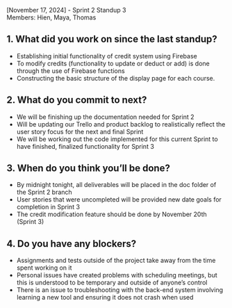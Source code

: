 [November 17, 2024] - Sprint 2 Standup 3 <br>
Members: Hien, Maya, Thomas <br>

## 1. What did you work on since the last standup? 
- Establishing initial functionality of credit system using Firebase <br>
- To modify credits (functionality to update or deduct or add) is done through the use of Firebase functions <br>
- Constructing the basic structure of the display page for each course. <br>


## 2. What do you commit to next?
- We will be finishing up the documentation needed for Sprint 2 <br>
- Will be updating our Trello and product backlog to realistically reflect the user story focus for the next and final Sprint <br>
- We will be working out the code implemented for this current Sprint to have finished, finalized functionality for Sprint 3 <br>


## 3. When do you think you’ll be done?
- By midnight tonight, all deliverables will be placed in the doc folder of the Sprint 2 branch <br>
- User stories that were uncompleted will be provided new date goals for completion in Sprint 3 <br>
- The credit modification feature should be done by November 20th (Sprint 3)


## 4. Do you have any blockers? 
- Assignments and tests outside of the project take away from the time spent working on it <br>
- Personal issues have created problems with scheduling meetings, but this is understood to be temporary and outside of anyone’s control <br>
- There is an issue to troubleshooting with the back-end system involving learning a new tool and ensuring it does not crash when used <br>

